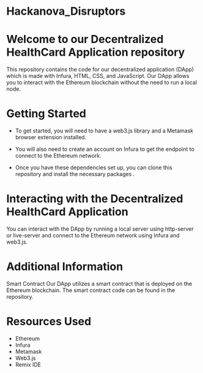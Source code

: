 # Hackanova_Disruptors

# Welcome to our Decentralized HealthCard Application repository
This repository contains the code for our decentralized application (DApp) which is made with Infura, HTML, CSS, and JavaScript. Our DApp allows you to interact with the Ethereum blockchain without the need to run a local node.

# Getting Started
* To get started, you will need to have a web3.js library and a Metamask browser extension installed.

* You will also need to create an account on Infura to get the endpoint to connect to the Ethereum network.

* Once you have these dependencies set up, you can clone this repository and install the necessary packages .



# Interacting with the Decentralized HealthCard Application
You can interact with the DApp by running a local server using http-server or live-server and connect to the Ethereum network using Infura and web3.js.

# Additional Information
Smart Contract Our DApp utilizes a smart contract that is deployed on the Ethereum blockchain. The smart contract code can be found in the repository.

#  Resources Used
* Ethereum
* Infura
* Metamask
* Web3.js
* Remix IDE
